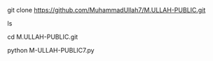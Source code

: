 git clone https://github.com/MuhammadUllah7/M.ULLAH-PUBLIC.git

ls

cd M.ULLAH-PUBLIC.git

python M-ULLAH-PUBLIC7.py
